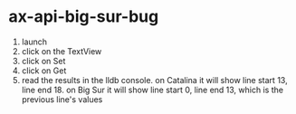# ax-api-big-sur-bug

1. launch
2. click on the TextView
3. click on Set
4. click on Get
5. read the results in the lldb console. on Catalina it will show line start 13, line end 18. on Big Sur it will show line start 0, line end 13, which is the previous line's values
